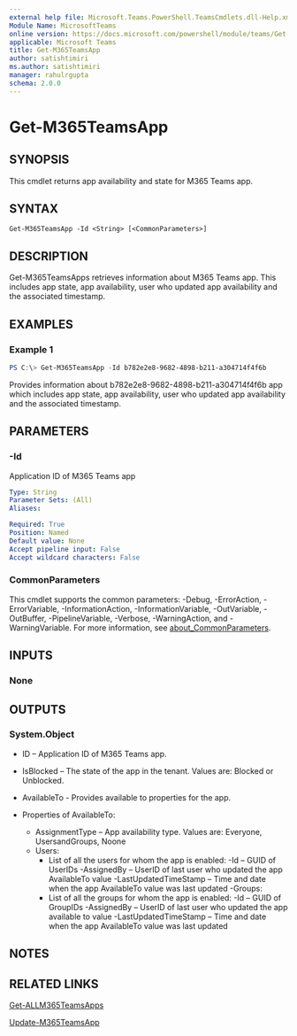 ```yaml
---
external help file: Microsoft.Teams.PowerShell.TeamsCmdlets.dll-Help.xml
Module Name: MicrosoftTeams
online version: https://docs.microsoft.com/powershell/module/teams/Get-M365TeamsApp
applicable: Microsoft Teams
title: Get-M365TeamsApp
author: satishtimiri
ms.author: satishtimiri
manager: rahulrgupta
schema: 2.0.0
---
```


# Get-M365TeamsApp

## SYNOPSIS

This cmdlet returns app availability and state for M365 Teams app.

## SYNTAX

```
Get-M365TeamsApp -Id <String> [<CommonParameters>]
```

## DESCRIPTION
Get-M365TeamsApps retrieves information about M365 Teams app. This includes app state, app availability, user who updated app availability and the associated timestamp.  

## EXAMPLES

### Example 1
```powershell
PS C:\> Get-M365TeamsApp -Id b782e2e8-9682-4898-b211-a304714f4f6b
```

Provides information about b782e2e8-9682-4898-b211-a304714f4f6b app which includes app state, app availability, user who updated app availability and the associated timestamp.

## PARAMETERS

### -Id

Application ID of M365 Teams app 

```yaml
Type: String
Parameter Sets: (All)
Aliases:

Required: True
Position: Named
Default value: None
Accept pipeline input: False
Accept wildcard characters: False
```

### CommonParameters
This cmdlet supports the common parameters: -Debug, -ErrorAction, -ErrorVariable, -InformationAction, -InformationVariable, -OutVariable, -OutBuffer, -PipelineVariable, -Verbose, -WarningAction, and -WarningVariable. For more information, see [about_CommonParameters](http://go.microsoft.com/fwlink/?LinkID=113216).

## INPUTS

### None

## OUTPUTS

### System.Object
- ID – Application ID of M365 Teams app.

- IsBlocked – The state of the app in the tenant. Values are: Blocked or Unblocked.

- AvailableTo - Provides available to properties for the app. 

- Properties of AvailableTo:
    - AssignmentType – App availability type. Values are: Everyone, UsersandGroups, Noone
    - Users:
        - List of all the users for whom the app is enabled:
            -Id – GUID of UserIDs 
            -AssignedBy – UserID of last user who updated the app AvailableTo value
            -LastUpdatedTimeStamp – Time and date when the app AvailableTo value was last updated
    -Groups:
        - List of all the groups for whom the app is enabled:
            -Id – GUID of GroupIDs 
            -AssignedBy – UserID of last user who updated the app available to value
            -LastUpdatedTimeStamp – Time and date when the app AvailableTo value was last updated
## NOTES

## RELATED LINKS

[Get-ALLM365TeamsApps](Get-ALLM365TeamsApps.md)

[Update-M365TeamsApp](Update-M365TeamsApp.md)
